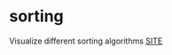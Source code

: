 # sorting
Visualize different sorting algorithms 
<a href="https://himanshu9271.github.io/sorting/">SITE</a>
